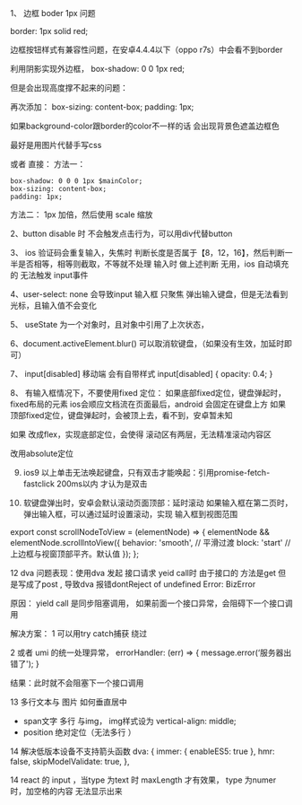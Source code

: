 1、 边框 boder 1px 问题

border: 1px solid red;

边框按钮样式有兼容性问题，在安卓4.4.4以下（oppo r7s）中会看不到border

利用阴影实现外边框，
box-shadow: 0 0 1px red; 

但是会出现高度撑不起来的问题：

再次添加：
        box-sizing: content-box;
        padding: 1px;


如果background-color跟border的color不一样的话   会出现背景色遮盖边框色

最好是用图片代替手写css


或者 直接：
方法一：

    box-shadow: 0 0 0 1px $mainColor;
    box-sizing: content-box;
    padding: 1px;


方法二：
1px 加倍，然后使用 scale 缩放



2、button disable 时 不会触发点击行为，可以用div代替button


3、 ios 验证码会重复输入，失焦时 判断长度是否属于【8，12，16】，然后判断一半是否相等，相等则截取，不等就不处理
输入时 做上述判断 无用，ios 自动填充的 无法触发 input事件



4、user-select: none 会导致input 输入框 只聚焦 弹出输入键盘，但是无法看到光标，且输入值不会变化


5、 useState 为一个对象时，且对象中引用了上次状态，



6、document.activeElement.blur() 可以取消软键盘，（如果没有生效，加延时即可）


7、  input[disabled] 移动端 会有自带样式
input[disabled] {
  opacity: 0.4;
}


8、 有输入框情况下，不要使用fixed 定位：
如果底部fixed定位，键盘弹起时，fixed布局的元素 ios会顺应文档流在页面最后，android 会固定在键盘上方
如果顶部fixed定位，键盘弹起时，会被顶上去，看不到，安卓暂未知


如果 改成flex，实现底部定位，会使得 滚动区有两层，无法精准滚动内容区

改用absolute定位


9. ios9 以上单击无法唤起键盘，只有双击才能唤起：引用promise-fetch-fastclick
200ms以内 才认为是双击


10. 软键盘弹出时，安卓会默认滚动页面顶部：延时滚动
如果输入框在第二页时，弹出输入框，可以通过延时设置滚动，实现 输入框到视图范围

export const scrollNodeToView = (elementNode) => {
  elementNode && elementNode.scrollIntoView({
    behavior: 'smooth',  // 平滑过渡
    block: 'start'  // 上边框与视窗顶部平齐。默认值
  });
};



12  dva 
问题表现：使用dva 发起 接口请求 yeid call时  由于接口的 方法是get 但是写成了post , 导致dva 报错dontReject of undefined
Error: BizError

原因：  yield  call 是同步阻塞调用， 如果前面一个接口异常，会阻碍下一个接口调用

解决方案：
1  可以用try catch捕获 绕过

2 或者 umi 的统一处理异常， errorHandler: (err) => { message.error(‘服务器出错了'); }


结果：此时就不会阻塞下一个接口调用

13  多行文本与 图片 如何垂直居中 
* span文字 多行 与img， img样式设为  vertical-align: middle;  
* position 绝对定位（无法多行 ）


14 解决低版本设备不支持箭头函数
dva: {
immer: { enableES5: true },
hmr: false,
skipModelValidate: true,
},

14 react 的 input ，当type 为text 时  maxLength 才有效果， type 为numer 时，加空格的内容 无法显示出来

